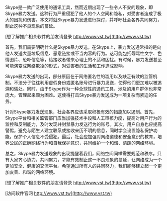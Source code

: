 Skype是一款广泛使用的通讯工具，然而近期出现了一些令人不安的现象，即Skype暴力发送。这种行为严重侵犯了他人的个人空间和隐私，对受害者造成了极大的困扰和伤害。本文将就Skype暴力发送进行探讨，并呼吁社会各界共同努力，制止这种不良现象的蔓延。

[想了解推广相关软件的朋友请登录 http://www.vst.tw](http://www.vst.tw)

首先，我们需要明确什么是Skype暴力发送。在Skype上，暴力发送通常指的是向他人发送大量垃圾信息、恶意链接或不当内容的行为。这可能包括辱骂性文字、色情图片、恐吓信息等，给接收者带来心理上的不适和困扰。有时候，暴力发送甚至可能演变成网络欺凌的形式，对受害者的生活和工作造成影响。

Skype暴力发送的出现，部分原因在于网络匿名性的滥用以及缺乏有效的监管机制。不法分子往往利用虚假身份或匿名账号进行暴力发送，使得他们更加难以被追溯和惩处。同时，由于Skype作为一种全球性的通讯工具，涉及的用户群体也非常庞大，管理起来颇为困难。这使得打击Skype暴力发送成为一项复杂而紧迫的任务。

针对Skype暴力发送现象，社会各界应该采取积极有效的措施加以遏制。首先，Skype平台和相关监管部门应当加强技术手段和人工审核力度，提高对用户行为的监控和反制能力，及时发现并封禁暴力发送行为的账号。其次，用户自身也应提高警惕，避免与陌生人建立联系或接收来历不明的信息，同时学会设置隐私保护功能，保护个人信息不受侵犯。最后，社会应加强对网络道德和安全意识的教育，培养公民的正确网络行为和自我保护意识，共同维护一个和谐、清朗的网络环境。

总之，Skype暴力发送现象的出现提醒着我们，网络空间同样需要规范和秩序。只有大家齐心协力，共同努力，才能有效制止这一不良现象的蔓延，让网络成为一个更加安全、健康的交流平台。希望通过所有人的共同努力，我们能够建立起一个更加友善、和谐的网络环境。

[想了解推广相关软件的朋友请登录 http://www.vst.tw](http://www.vst.tw)


[访问软件官网 http://www.vst.tw](http://www.vst.tw)
